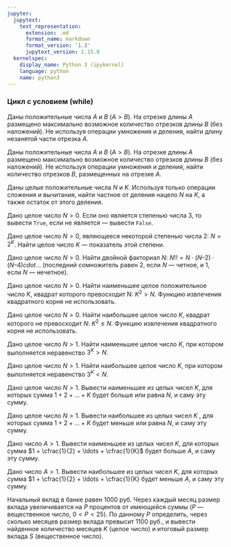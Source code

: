 ```yaml
---
jupyter:
  jupytext:
    text_representation:
      extension: .md
      format_name: markdown
      format_version: '1.3'
      jupytext_version: 1.15.0
  kernelspec:
    display_name: Python 3 (ipykernel)
    language: python
    name: python3
---
```


### Цикл с условием (while)


Даны положительные числа $A$ и $B$ ($A > B$).
На отрезке длины $A$ размещено максимально возможное количество отрезков длины
$B$ (без наложений).
Не используя операции умножения и деления, найти длину незанятой части отрезка $A$.


Даны положительные числа $A$ и $B$ ($A > B$).
На отрезке длины $A$ размещено максимально возможное количество отрезков длины
$B$ (без наложений).
Не используя операции умножения и деления, найти количество отрезков $B$,
размещенных на отрезке $A$.


Даны целые положительные числа $N$ и $K$.
Используя только операции сложения и вычитания, найти частное от деления
нацело $N$ на $K$, а также остаток от этого деления.


Дано целое число $N > 0$.
Если оно является степенью числа 3, то вывести `True`, если не является —
вывести `False`.


Дано целое число $N > 0$, являющееся некоторой степенью числа 2: $N = 2^K$.
Найти целое число $K$ — показатель этой степени.

Дано целое число $N > 0$.
Найти двойной факториал $N$:
$N!! = N \cdot (N–2) \cdot (N–4) cdot \ldots$
(последний сомножитель равен 2, если $N$ — четное, и 1, если $N$ — нечетное).


Дано целое число $N > 0$.
Найти наименьшее целое положительное число $K$, квадрат которого превосходит N:
$K^2 > N$.
Функцию извлечения квадратного корня не использовать.


Дано целое число $N > 0$.
Найти наибольшее целое число $K$, квадрат которого не превосходит $N$:
$K^2 \leqslant N$.
Функцию извлечения квадратного корня не использовать.


Дано целое число $N > 1$.
Найти наименьшее целое число $K$, при котором выполняется неравенство $3^K > N$.


Дано целое число $N > 1$.
Найти наибольшее целое число $K$, при котором выполняется неравенство $3^K < N$.


Дано целое число $N > 1$.
Вывести наименьшее из целых чисел $K$, для которых сумма $1 + 2 + \ldots + K$
будет больше или равна $N$, и саму эту сумму.


Дано целое число $N > 1$.
Вывести наибольшее из целых чисел $K$ , для которых сумма $1 + 2 + \ldots + K$
будет меньше или равна $N$, и саму эту сумму.


Дано число $A > 1$.
Вывести наименьшее из целых чисел $K$, для которых сумма
$1 + \cfrac{1}{2} + \ldots + \cfrac{1}{K}$ будет больше $A$, и саму эту сумму.


Дано число $A > 1$.
Вывести наибольшее из целых чисел $K$, для которых сумма
$1 + \cfrac{1}{2} + \ldots + \cfrac{1}{K} будет меньше $A$, и саму эту сумму.


Начальный вклад в банке равен 1000 руб.
Через каждый месяц размер вклада увеличивается на $P$ процентов от имеющейся
суммы ($P$ — вещественное число, $0 < P < 25$).
По данному $P$ определить, через сколько месяцев размер вклада превысит
1100 руб., и вывести найденное количество месяцев $K$ (целое число) и итоговый
размер вклада $S$ (вещественное число).
